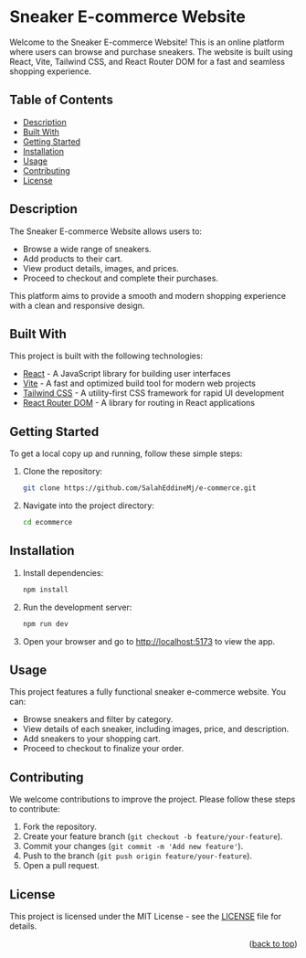 # Sneaker E-commerce Website

Welcome to the Sneaker E-commerce Website! This is an online platform where users can browse and purchase sneakers. The website is built using React, Vite, Tailwind CSS, and React Router DOM for a fast and seamless shopping experience.

## Table of Contents

- [Description](#description)
- [Built With](#built-with)
- [Getting Started](#getting-started)
- [Installation](#installation)
- [Usage](#usage)
- [Contributing](#contributing)
- [License](#license)

## Description

The Sneaker E-commerce Website allows users to:

- Browse a wide range of sneakers.
- Add products to their cart.
- View product details, images, and prices.
- Proceed to checkout and complete their purchases.

This platform aims to provide a smooth and modern shopping experience with a clean and responsive design.

## Built With

This project is built with the following technologies:

* [React](https://reactjs.org/) - A JavaScript library for building user interfaces
* [Vite](https://vitejs.dev/) - A fast and optimized build tool for modern web projects
* [Tailwind CSS](https://tailwindcss.com/) - A utility-first CSS framework for rapid UI development
* [React Router DOM](https://reactrouter.com/) - A library for routing in React applications

## Getting Started

To get a local copy up and running, follow these simple steps:

1. Clone the repository:
    ```bash
    git clone https://github.com/SalahEddineMj/e-commerce.git
    ```

2. Navigate into the project directory:
    ```bash
    cd ecommerce
    ```

## Installation

1. Install dependencies:
    ```bash
    npm install
    ```

2. Run the development server:
    ```bash
    npm run dev
    ```

3. Open your browser and go to [http://localhost:5173](http://localhost:5173) to view the app.

## Usage

This project features a fully functional sneaker e-commerce website. You can:

- Browse sneakers and filter by category.
- View details of each sneaker, including images, price, and description.
- Add sneakers to your shopping cart.
- Proceed to checkout to finalize your order.

## Contributing

We welcome contributions to improve the project. Please follow these steps to contribute:

1. Fork the repository.
2. Create your feature branch (`git checkout -b feature/your-feature`).
3. Commit your changes (`git commit -m 'Add new feature'`).
4. Push to the branch (`git push origin feature/your-feature`).
5. Open a pull request.

## License

This project is licensed under the MIT License - see the [LICENSE](LICENSE) file for details.

<p align="right">(<a href="#readme-top">back to top</a>)</p>
